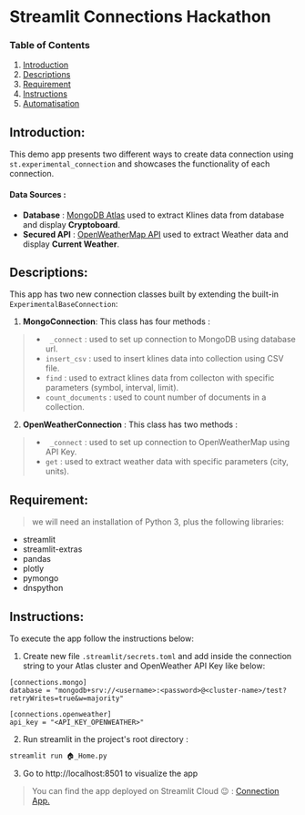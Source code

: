# Streamlit Connections Hackathon

### Table of Contents

1. [Introduction](#Introduction)
2. [Descriptions](#Descriptions)
3. [Requirement](#Requirement)
4. [Instructions](#instructions)
5. [Automatisation](#Automatisation)


## Introduction: <a name="Introduction"></a>

This demo app presents two different ways to create data connection using `st.experimental_connection` and showcases the functionality of each connection.
    
#### Data Sources :

- **Database** : [MongoDB Atlas](https://www.mongodb.com/atlas) used to extract Klines data from database and display **Cryptoboard**.
- **Secured API** : [OpenWeatherMap API](https://openweathermap.org/api) used to extract Weather data and display **Current Weather**.
  
    
## Descriptions: <a name = "descriptions"></a>

This app has two new connection classes built by extending the built-in `ExperimentalBaseConnection`:

1. **MongoConnection**:  This class has four methods :
> * ` _connect` : used to set up connection to MongoDB using database url.
> * `insert_csv` : used to insert klines data into collection using CSV file.
> * `find` : used to extract klines data from collecton with specific parameters (symbol, interval, limit).
> * `count_documents` : used to count number of documents in a collection.

2. **OpenWeatherConnection** : This class has two methods :
> * ` _connect` : used to set up connection to OpenWeatherMap using API Key.
> * `get` : used to extract weather data with specific parameters (city, units).


## Requirement: <a name = "Requirement"></a>

> we will need an installation of Python 3, plus the following libraries:

- streamlit
- streamlit-extras
- pandas
- plotly
- pymongo 
- dnspython

## Instructions: <a name = "Instructions"></a>

To execute the app follow the instructions below:

1. Create new file `.streamlit/secrets.toml` and add inside the connection string to your Atlas cluster and OpenWeather API Key like below:
```
[connections.mongo]
database = "mongodb+srv://<username>:<password>@<cluster-name>/test?retryWrites=true&w=majority"

[connections.openweather]
api_key = "<API_KEY_OPENWEATHER>"
```

2. Run streamlit in the project's root directory : 
```bash
streamlit run 🏠_Home.py
```
3. Go to http://localhost:8501 to visualize the app

> You can find the app deployed on Streamlit Cloud 😉 : [Connection App.](https://connections-app.streamlit.app/)
    
